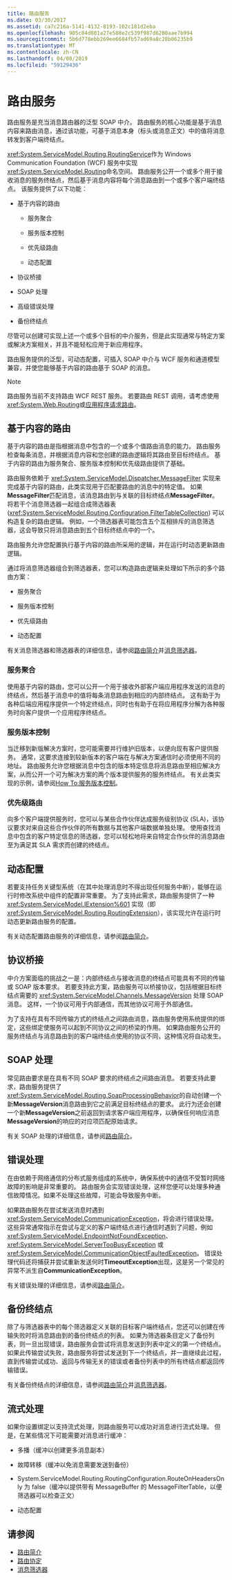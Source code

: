```yaml
---
title: 路由服务
ms.date: 03/30/2017
ms.assetid: ca7c216a-5141-4132-8193-102c181d2eba
ms.openlocfilehash: 905c84d801a27e588e2c539f987d6280aae7b994
ms.sourcegitcommit: 5b6d778ebb269ee6684fb57ad69a8c28b06235b9
ms.translationtype: MT
ms.contentlocale: zh-CN
ms.lasthandoff: 04/08/2019
ms.locfileid: "59129436"
---
```

# <a name="routing-service"></a>路由服务
路由服务是充当消息路由器的泛型 SOAP 中介。 路由服务的核心功能是基于消息内容来路由消息，通过该功能，可基于消息本身（标头或消息正文）中的值将消息转发到客户端终结点。  
  
 <xref:System.ServiceModel.Routing.RoutingService>作为 Windows Communication Foundation (WCF) 服务中实现<xref:System.ServiceModel.Routing>命名空间。 路由服务公开一个或多个用于接收消息的服务终结点，然后基于消息内容将每个消息路由到一个或多个客户端终结点。 该服务提供了以下功能：  
  
-   基于内容的路由  
  
    -   服务聚合  
  
    -   服务版本控制  
  
    -   优先级路由  
  
    -   动态配置  
  
-   协议桥接  
  
-   SOAP 处理  
  
-   高级错误处理  
  
-   备份终结点  
  
 尽管可以创建可实现上述一个或多个目标的中介服务，但是此实现通常与特定方案或解决方案相关，并且不能轻松应用于新应用程序。  
  
 路由服务提供的泛型，可动态配置，可插入 SOAP 中介与 WCF 服务和通道模型兼容，并使您能够基于内容的路由基于 SOAP 的消息。  
  
> [!NOTE]
>  路由服务当前不支持路由 WCF REST 服务。  若要路由 REST 调用，请考虑使用<xref:System.Web.Routing>或[应用程序请求路由](https://go.microsoft.com/fwlink/?LinkId=164589)。  
  
## <a name="content-based-routing"></a>基于内容的路由  
 基于内容的路由是指根据消息中包含的一个或多个值路由消息的能力。 路由服务检查每条消息，并根据消息内容和您创建的路由逻辑将其路由至目标终结点。 基于内容的路由为服务聚合、服务版本控制和优先级路由提供了基础。  
  
 路由服务依赖于 <xref:System.ServiceModel.Dispatcher.MessageFilter> 实现来完成基于内容的路由，此类实现用于匹配要路由的消息中的特定值。 如果**MessageFilter**匹配消息，该消息路由到与关联的目标终结点**MessageFilter**。  将若干个消息筛选器一起组合成筛选器表 (<xref:System.ServiceModel.Routing.Configuration.FilterTableCollection>) 可以构造复杂的路由逻辑。 例如，一个筛选器表可能包含五个互相排斥的消息筛选器，这会导致只将消息路由到五个目标终结点中的一个。  
  
 路由服务允许您配置执行基于内容的路由所采用的逻辑，并在运行时动态更新路由逻辑。  
  
 通过将消息筛选器组合到筛选器表，您可以构造路由逻辑来处理如下所示的多个路由方案：  
  
-   服务聚合  
  
-   服务版本控制  
  
-   优先级路由  
  
-   动态配置  
  
 有关消息筛选器和筛选器表的详细信息，请参阅[路由简介](../../../../docs/framework/wcf/feature-details/routing-introduction.md)并[消息筛选器](../../../../docs/framework/wcf/feature-details/message-filters.md)。  
  
### <a name="service-aggregation"></a>服务聚合  
 使用基于内容的路由，您可以公开一个用于接收外部客户端应用程序发送的消息的终结点，然后基于消息中的值将每条消息路由到相应的内部终结点。 这有助于为各种后端应用程序提供一个特定终结点，同时也有助于在将应用程序分解为各种服务时向客户提供一个应用程序终结点。  
  
### <a name="service-versioning"></a>服务版本控制  
 当迁移到新版解决方案时，您可能需要并行维护旧版本，以便向现有客户提供服务。 通常，这要求连接到较新版本的客户端在与解决方案通信时必须使用不同的地址。 路由服务允许您根据消息中包含的版本特定信息将消息路由至相应解决方案，从而公开一个可为解决方案的两个版本提供服务的服务终结点。 有关此类实现的示例，请参阅[How To:服务版本控制](../../../../docs/framework/wcf/feature-details/how-to-service-versioning.md)。  
  
### <a name="priority-routing"></a>优先级路由  
 向多个客户端提供服务时，您可以与某些合作伙伴达成服务级别协议 (SLA)，该协议要求对来自这些合作伙伴的所有数据与其他客户端数据单独处理。 使用查找消息中包含的客户特定信息的筛选器，您可以轻松地将来自特定合作伙伴的消息路由至为满足其 SLA 需求而创建的终结点。  
  
## <a name="dynamic-configuration"></a>动态配置  
 若要支持任务关键型系统（在其中处理消息时不得出现任何服务中断），能够在运行时修改系统中组件的配置非常重要。 为了支持此需求，路由服务提供了一种 <xref:System.ServiceModel.IExtension%601> 实现（即 <xref:System.ServiceModel.Routing.RoutingExtension>），该实现允许在运行时动态更新路由服务的配置。  
  
 有关动态配置路由服务的详细信息，请参阅[路由简介](../../../../docs/framework/wcf/feature-details/routing-introduction.md)。  
  
## <a name="protocol-bridging"></a>协议桥接  
 中介方案面临的挑战之一是：内部终结点与接收消息的终结点可能具有不同的传输或 SOAP 版本要求。 若要支持此方案，路由服务可以桥接协议，包括根据目标终结点需要的 <xref:System.ServiceModel.Channels.MessageVersion> 处理 SOAP 消息。 这样，一个协议可用于内部通信，而其他协议可用于外部通信。  
  
 为了支持在具有不同传输方式的终结点之间路由消息，路由服务使用系统提供的绑定，这些绑定使服务可以起到不同协议之间的桥梁的作用。 如果路由服务公开的服务终结点与消息路由到的客户端终结点使用的协议不同，这种情况将自动发生。  
  
## <a name="soap-processing"></a>SOAP 处理  
 常见路由要求是在具有不同 SOAP 要求的终结点之间路由消息。 若要支持此要求，路由服务提供了<xref:System.ServiceModel.Routing.SoapProcessingBehavior>的自动创建一个新**MessageVersion**消息路由到它之前满足目标终结点的要求。 此行为还会创建一个新**MessageVersion**之前返回到请求客户端应用程序，以确保任何响应消息**MessageVersion**的响应的对应项匹配原始请求。  
  
 有关 SOAP 处理的详细信息，请参阅[路由简介](../../../../docs/framework/wcf/feature-details/routing-introduction.md)。  
  
## <a name="error-handling"></a>错误处理  
 在由依赖于网络通信的分布式服务组成的系统中，确保系统中的通信不受暂时网络故障的影响是非常重要的。  路由服务会实现错误处理，这样您便可以处理多种通信故障情况。如果不处理这些故障，可能会导致服务中断。  
  
 如果路由服务在尝试发送消息时遇到 <xref:System.ServiceModel.CommunicationException>，将会进行错误处理。  这些异常通常指示在尝试与定义的客户端终结点进行通信时遇到了问题，例如 <xref:System.ServiceModel.EndpointNotFoundException>、<xref:System.ServiceModel.ServerTooBusyException> 或 <xref:System.ServiceModel.CommunicationObjectFaultedException>。  错误处理代码还将捕获并尝试重新发送何时**TimeoutException**出现，这是另一个常见的异常不派生自**CommunicationException**。  
  
 有关错误处理的详细信息，请参阅[路由简介](../../../../docs/framework/wcf/feature-details/routing-introduction.md)。  
  
## <a name="backup-endpoints"></a>备份终结点  
 除了与筛选器表中的每个筛选器定义关联的目标客户端终结点，您还可以创建在传输失败时将消息路由到的备份终结点的列表。 如果为筛选器条目定义了备份列表，则一旦出现错误，路由服务会尝试将消息发送到列表中定义的第一个终结点。 如果此传输尝试失败，路由服务将尝试发送到下一个终结点，并一直继续此过程，直到传输尝试成功、返回与传输无关的错误或者备份列表中的所有终结点都返回传输错误。  
  
 有关备份终结点的详细信息，请参阅[路由简介](../../../../docs/framework/wcf/feature-details/routing-introduction.md)并[消息筛选器](../../../../docs/framework/wcf/feature-details/message-filters.md)。  
  
## <a name="streaming"></a>流式处理  
 如果你设置绑定以支持流式处理，则路由服务可以成功对消息进行流式处理。  但是，在某些情况下可能需要对消息进行缓冲：  
  
-   多播（缓冲以创建更多消息副本）  
  
-   故障转移（缓冲以免消息需要发送到备份）  
  
-   System.ServiceModel.Routing.RoutingConfiguration.RouteOnHeadersOnly 为 false（缓冲以提供带有 MessageBuffer 的 MessageFilterTable，以便筛选器可以检查正文）  
  
-   动态配置  
  
## <a name="see-also"></a>请参阅

- [路由简介](../../../../docs/framework/wcf/feature-details/routing-introduction.md)
- [路由协定](../../../../docs/framework/wcf/feature-details/routing-contracts.md)
- [消息筛选器](../../../../docs/framework/wcf/feature-details/message-filters.md)
